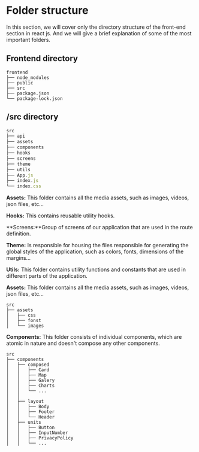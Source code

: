# Folder structure 

In this section, we will cover only the directory structure of the front-end section in react js. And we will give a brief explanation of some of the most important folders.

## Frontend directory
```
frontend
├── node_modules
├── public
├── src
├── package.json
└── package-lock.json

```
## /src directory

```jsx title="frontend/src/"
src
├── api
├── assets
├── components
├── hooks
├── screens
├── theme
├── utils
├── App.js
├── index.js
└── index.css

```
**Assets:** This folder contains all the media assets, such as images, videos, json files, etc...

**Hooks:** This contains reusable utility hooks.

**Screens:**Group of screens of our application that are used in the route definition.

**Theme:** Is responsible for housing the files responsible for generating the global styles of the application, such as colors, fonts, dimensions of the margins...

**Utils:** This folder contains utility functions and constants that are used in different parts of the application.

**Assets:** This folder contains all the media assets, such as images, videos, json files, etc...
```
src
├── assets
│   ├── css
│   ├── fonst
│   └── images

```
**Components:** This folder consists of individual components, which are atomic in nature and doesn't compose any other components. 
```
src
├── components
│   ├── composed
│   │   ├── Card
│   │   ├── Map
│   │   ├── Galery
│   │   ├── Charts
│   │   └── ...
│   │ 
│   ├── layout
│   │   ├── Body
│   │   ├── Footer
│   │   └── Header
│   ├── units
│   │   ├── Button
│   │   ├── InputNumber
│   │   ├── PrivacyPolicy
│   │   └── ...

```


